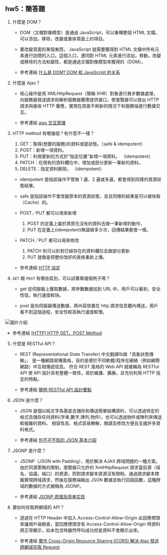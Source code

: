 ## hw5：簡答題

1. 什麼是 DOM？

   - DOM（文檔對像模型）是通過 JavaScript，可以重構整個 HTML 文檔。可以添加，移除，改變或重排頁面上的項目。
   - 要改變頁面的某個東西， JavaScript 就需要獲得對 HTML 文檔中所有元素進行訪問的入口。這個入口，連同對 HTML 元素進行添加，移動，改變或移除的方法和屬性，都是通過文檔對像模型來獲得的（DOM）。

   - 參考連結 [什么是 DOM? DOM 和 JavaScript 的关系](https://blog.csdn.net/hqf2009/article/details/50352456)

2. 什麼是 Ajax？

   - 核心操作是用 XMLHttpRequest（簡稱 XHR）對象進行異步數據處理，向服務器發送請求和解析服務器響應提供接口，使瀏覽器可以發出 HTTP 請求與接收 HTTP 響應，實現在頁面不刷新的情況下和服務端進行數據交互。

   - 參考連結 [ajax 交互原理](https://blog.csdn.net/zqjflash/article/details/19479135)

3. HTTP method 有哪幾個？有什麼不一樣？

   1. GET：取得(想要的服務)的資料或是狀態。（safe & idempotent）
   2. POST：新增一項資料。
   3. PUT：利用更新的方式於"指定位置"新增一項資料。 （idempotent）
   4. PATCH：在現有的資料欄位中，增加或部分更新一筆新的資料。
   5. DELETE：指定資料刪除。 （idempotent）

   - idempotent 是指該操作不管做 1 遍、2 遍或多遍，都會得到同樣的資源狀態結果。
   - safe 是指該操作不會改變原本的資源狀態，並且同樣的結果是可以被快取（Cache）的。
   - POST／PUT 都可以用來新增

     1. POST 的定義上屬於將原先沒有的資料去做一筆新增的動作，
     2. PUT 在定義上(idempotent)無論做多少次，回傳結果都會一樣。

   - PATCH／PUT 都可以用來修改

     1. PATCH 則可以針對已經存在的資料欄位去做部分更新
     2. PUT 就像是把整份改好的表格重新上傳。

   - 參考連結 [HTTP 協定](https://shannon112.blogspot.com/2018/08/api-vs-webhook.html)

4. `GET` 跟 `POST` 有哪些區別，可以試著舉幾個例子嗎？

   - get 從伺服器上獲取數據，將參數數據加到 URL 中，用戶可以看到，安全性低，執行速度較快。

   - post 是向伺服器傳送數據，將內容放置在 http 請求信息體內傳送，用戶看不到這個過程，安全性較高執行速度較慢。

![圖片介紹](https://4.bp.blogspot.com/-r-ChcxuRUo8/UMC5f37SQYI/AAAAAAAAEfM/04-sOhGZHMc/s1600/Comparison_thumb.png)

- 參考連結 [[HTTP] HTTP GET、POST Method](https://marcus116.blogspot.com/2012/12/http-http-getpost-method.html)

5. 什麼是 RESTful API？

   - REST (Representational State Transfer) 中文翻譯叫做「具象狀態傳輸」，
     是一種網路架構風格，目的是便於不同軟體/程序在網絡（例如網際網路）中互相傳遞信息。
     符合 REST 風格的 Web API 就被稱為 RESTful API 使 API 設計具有整體一致性，易於維護、擴展，且充份利用 HTTP 協定的特點。

   - 參考連結 [簡明 RESTful API 設計要點](https://tw.twincl.com/programming/*641y)

6. JSON 是什麼？

   - JSON 是個以純文字為基底去儲存和傳送簡單結構資料，可以透過特定的格式去儲存任何資料(字串,數字,陣列,物件)，也可以透過物件或陣列來傳送較複雜的資料。
     相容性高、格式容易瞭解，閱讀及修改方便且支援許多資料格式。

   - 參考連結 [你不可不知的 JSON 基本介紹](https://tw.twincl.com/programming/*641y)

7. JSONP 是什麼？

   - JSONP（JSON with Padding），用於解決 AJAX 跨域問題的一種方案。
     由於同源策略的限制，瀏覽器只允許的 XmlHttpRequest 請求當前源（域名，協議，端口）的資源，而對請求腳本資源沒有限制。通過請求腳本標籤實現跨域請求，然後在服務端輸出 JSON 數據並執行回調函數，這種跨域的數據的方式被稱為 JSONP。

   - 參考連結 [JSONP 原理及简单实现](https://juejin.im/entry/59a5a194f265da24734447f2)

8. 要如何存取跨網域的 API？

   - 透過在 HTTP Header 中加入 Access-Control-Allow-Origin 此回應標頭來讓用戶端檢查，當回應標頭含有 Access-Control-Allow-Origin 時資料將正常顯示，如未包含時雖然呼叫成功但是資料不會顯示出來。

   - 參考連結 [實作 Cross-Origin Resource Sharing (CORS) 解決 Ajax 發送跨網域存取 Request](https://blog.toright.com/posts/3205/%E5%AF%A6%E4%BD%9C-cross-origin-resource-sharing-cros-%E8%A7%A3%E6%B1%BA-ajax-%E7%99%BC%E9%80%81%E8%B7%A8%E7%B6%B2%E5%9F%9F%E5%AD%98%E5%8F%96-request.html)

